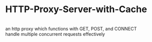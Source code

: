 # HTTP-Proxy-Server-with-Cache
<br>
an http proxy which functions with GET, POST, and CONNECT<br>
handle multiple concurrent requests effectively<br>
